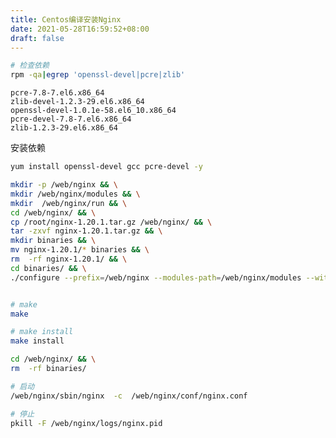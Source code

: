 ```yaml
---
title: Centos编译安装Nginx
date: 2021-05-28T16:59:52+08:00
draft: false
---
```


```bash
# 检查依赖
rpm -qa|egrep 'openssl-devel|pcre|zlib'
```

    pcre-7.8-7.el6.x86_64
    zlib-devel-1.2.3-29.el6.x86_64
    openssl-devel-1.0.1e-58.el6_10.x86_64
    pcre-devel-7.8-7.el6.x86_64
    zlib-1.2.3-29.el6.x86_64

安装依赖
```bash
yum install openssl-devel gcc pcre-devel -y
```

```bash
mkdir -p /web/nginx && \
mkdir /web/nginx/modules && \
mkdir  /web/nginx/run && \
cd /web/nginx/ && \
cp /root/nginx-1.20.1.tar.gz /web/nginx/ && \
tar -zxvf nginx-1.20.1.tar.gz && \
mkdir binaries && \
mv nginx-1.20.1/* binaries && \
rm  -rf nginx-1.20.1/ && \
cd binaries/ && \
./configure --prefix=/web/nginx --modules-path=/web/nginx/modules --with-http_ssl_module  --without-http_fastcgi_module --without-http_uwsgi_module --without-http_grpc_module --without-http_scgi_module --without-mail_imap_module --without-mail_pop3_module


# make
make

# make install
make install

cd /web/nginx/ && \
rm  -rf binaries/

# 启动
/web/nginx/sbin/nginx  -c  /web/nginx/conf/nginx.conf

# 停止
pkill -F /web/nginx/logs/nginx.pid
```